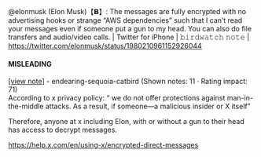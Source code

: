 @elonmusk (Elon Musk)【𝗕】: The messages are fully encrypted with no advertising hooks or strange “AWS dependencies” such that I can’t read your messages even if someone put a gun to my head. You can also do file transfers and audio/video calls. | Twitter for iPhone | 𝚋𝚒𝚛𝚍𝚠𝚊𝚝𝚌𝚑 𝚗𝚘𝚝𝚎 | https://twitter.com/elonmusk/status/1980210961152926044

#### MISLEADING

[[view note]](https://x.com/i/birdwatch/n/1980520285989146732) - endearing-sequoia-catbird (Shown notes: 11 · Rating impact: 71)\
According to x privacy policy: “ we do not offer protections against man-in-the-middle attacks. As a result, if someone—a malicious insider or X itself”

Therefore, anyone at x including Elon, with or without a gun to their head has access to decrypt messages.

https://help.x.com/en/using-x/encrypted-direct-messages
